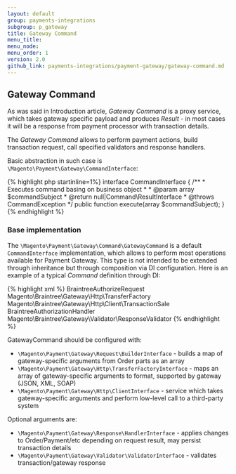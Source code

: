 ```yaml
---
layout: default
group: payments-integrations
subgroup: p_gateway
title: Gateway Command
menu_title: 
menu_node: 
menu_order: 1 
version: 2.0
github_link: payments-integrations/payment-gateway/gateway-command.md
---
```


## Gateway Command

As was said in Introduction article, _Gateway Command_ is a proxy service, which takes gateway specific payload and produces _Result_ - 
in most cases it will be a response from payment processor with transaction details.

The _Gateway Command_ allows to perform payment actions, build transaction request, call specified validators and response handlers.

Basic abstraction in such case is `\Magento\Payment\Gateway\CommandInterface`:

{% highlight php startinline=1%}
interface CommandInterface
{
    /**
     * Executes command basing on business object
     *
     * @param array $commandSubject
     * @return null|Command\ResultInterface
     * @throws CommandException
     */
    public function execute(array $commandSubject);
}
{% endhighlight %}

### Base implementation

The `\Magento\Payment\Gateway\Command\GatewayCommand` is a default `CommandInterface` implementation, which allows to perform most operations available for Payment Gateway.
This type is not intended to be extended through inheritance but through composition via DI configuration.
Here is an example of a typical _Command_ definition through DI:

{% highlight xml %}
<virtualType name="BraintreeAuthorizeCommand" type="Magento\Payment\Gateway\Command\GatewayCommand">
    <arguments>
        <argument name="requestBuilder" xsi:type="object">BraintreeAuthorizeRequest</argument>
        <argument name="transferFactory" xsi:type="object">Magento\Braintree\Gateway\Http\TransferFactory</argument>
        <argument name="client" xsi:type="object">Magento\Braintree\Gateway\Http\Client\TransactionSale</argument>
        <argument name="handler" xsi:type="object">BraintreeAuthorizationHandler</argument>
        <argument name="validator" xsi:type="object">Magento\Braintree\Gateway\Validator\ResponseValidator</argument>
    </arguments>
</virtualType>
{% endhighlight %}

GatewayCommand should be configured with:

* `\Magento\Payment\Gateway\Request\BuilderInterface` - builds a map of gateway-specific arguments from Order parts as an array
* `\Magento\Payment\Gateway\Http\TransferFactoryInterface` - maps an array of gateway-specific arguments to format, supported by gateway (JSON, XML, SOAP)
* `\Magento\Payment\Gateway\Http\ClientInterface` - service which takes gateway-specific arguments and perform low-level call to a third-party system

Optional arguments are:

* `\Magento\Payment\Gateway\Response\HandlerInterface` - applies changes to Order/Payment/etc depending on request result, may persist transaction details
* `\Magento\Payment\Gateway\Validator\ValidatorInterface` - validates transaction/gateway response

